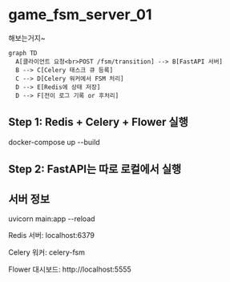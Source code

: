 # game_fsm_server_01

해보는거지~

```mermaid
graph TD
  A[클라이언트 요청<br>POST /fsm/transition] --> B[FastAPI 서버]
  B --> C[Celery 태스크 큐 등록]
  C --> D[Celery 워커에서 FSM 처리]
  D --> E[Redis에 상태 저장]
  D --> F[전이 로그 기록 or 후처리]
```

## Step 1: Redis + Celery + Flower 실행

docker-compose up --build

## Step 2: FastAPI는 따로 로컬에서 실행

## 서버 정보

uvicorn main:app --reload

Redis 서버: localhost:6379

Celery 워커: celery-fsm

Flower 대시보드: http://localhost:5555
